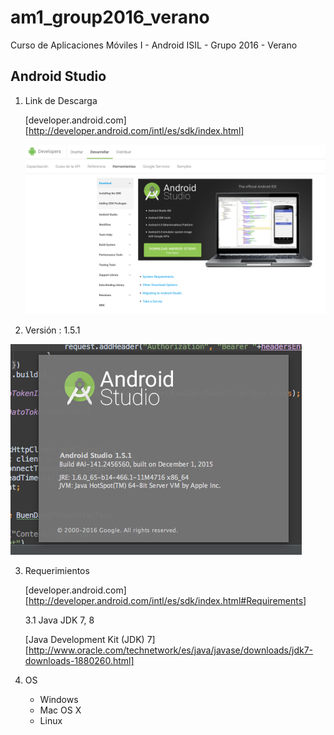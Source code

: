 # am1_group2016_verano
Curso de Aplicaciones Móviles I - Android ISIL - Grupo 2016 - Verano

## Android Studio

1. Link de Descarga

	[developer.android.com][http://developer.android.com/intl/es/sdk/index.html]

	![1](https://github.com/ISILAndroid/am1_group2016_verano/blob/Lesson1/images/as1.png)


2. Versión : 1.5.1

![2](https://github.com/ISILAndroid/am1_group2016_verano/blob/Lesson1/images/as2.png)


3. Requerimientos

	[developer.android.com][http://developer.android.com/intl/es/sdk/index.html#Requirements]

	3.1 Java JDK 7, 8

	[Java Development Kit (JDK) 7][http://www.oracle.com/technetwork/es/java/javase/downloads/jdk7-downloads-1880260.html]


4. OS
	- Windows
	- Mac OS X
	- Linux 


